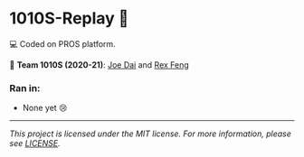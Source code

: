 # 1010S-Replay :robot:

:computer: Coded on PROS platform.

:wave: **Team 1010S (2020-21)**: [Joe Dai](https://github.com/jdtech3) and [Rex Feng](https://github.com/RexFeng469)

### Ran in:
  - None yet :cry:

---

*This project is licensed under the MIT license. For more information, please see [LICENSE](./LICENSE).*
